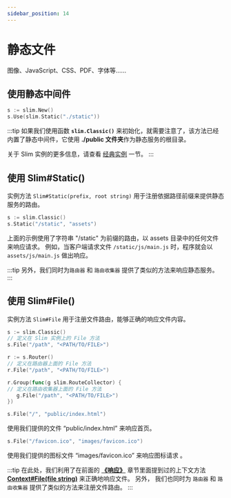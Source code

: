 ```yaml
---
sidebar_position: 14
---
```


# 静态文件

图像、JavaScript、CSS、PDF、字体等......

## 使用静态中间件

```go
s := slim.New()
s.Use(slim.Static("./static"))
```

:::tip
如果我们使用函数 **`slim.Classic()`** 来初始化，就需要注意了，该方法已经内置了静态中间件，它使用 **./public 文件夹**作为静态服务的根目录。

关于 Slim 实例的更多信息，请查看 [经典实例](quick-start#classic) 一节。
:::

## 使用 Slim#Static()

实例方法 `Slim#Static(prefix, root string)` 用于注册依据路径前缀来提供静态服务的路由。

```go title="注册基于文件夹的静态服务路由"
s := slim.Classic()
s.Static("/static", "assets")
```

上面的示例使用了字符串 "/static" 为前缀的路由，以 assets 目录中的任何文件来响应请求。
例如，当客户端请求文件 `/static/js/main.js` 时，程序就会以 `assets/js/main.js` 做出响应。

:::tip
另外，我们同时为`路由器` 和 `路由收集器` 提供了类似的方法来响应静态服务。
:::

## 使用 Slim#File()

实例方法 `Slim#File` 用于注册文件路由，能够正确的响应文件内容。

```go title="示例"
s := slim.Classic()
// 定义在 Slim 实例上的 File 方法
s.File("/path", "<PATH/TO/FILE>")

r := s.Router()
// 定义在路由器上面的 File 方法
r.File("/path", "<PATH/TO/FILE>")

r.Group(func(g slim.RouteCollector) {
// 定义在路由收集器上面的 File 方法
   g.File("/path", "<PATH/TO/FILE>")
})
```

```go title="首页路由"
s.File("/", "public/index.html")
```

使用我们提供的文件 “public/index.html” 来响应首页。

```go title="网站图标"
s.File("/favicon.ico", "images/favicon.ico")
```

使用我们提供的图标文件 “images/favicon.ico” 来响应图标请求 。

:::tip
在此处，我们利用了在前面的 **[《响应》](response)** 章节里面提到过的上下文方法 **[Context#File(file string)](response#file)** 来正确地响应文件。
另外， 我们也同时为 `路由器` 和 `路由收集器` 提供了类似的方法来注册文件路由。
:::
